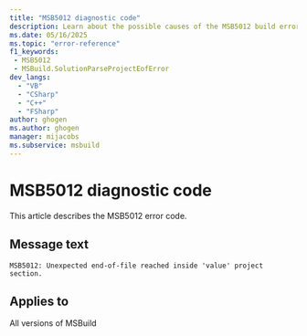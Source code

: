 ```yaml
---
title: "MSB5012 diagnostic code"
description: Learn about the possible causes of the MSB5012 build error, and get troubleshooting tips.
ms.date: 05/16/2025
ms.topic: "error-reference"
f1_keywords:
 - MSB5012
 - MSBuild.SolutionParseProjectEofError
dev_langs:
  - "VB"
  - "CSharp"
  - "C++"
  - "FSharp"
author: ghogen
ms.author: ghogen
manager: mijacobs
ms.subservice: msbuild
---
```


# MSB5012 diagnostic code

<!-- :::ErrorDefinitionDescription::: -->
<!-- :::editable-content name="introDescription"::: -->
This article describes the MSB5012 error code.
<!-- :::editable-content-end::: -->

## Message text

<!-- :::editable-content name="messageText"::: -->
`MSB5012: Unexpected end-of-file reached inside 'value' project section.`
<!-- :::editable-content-end::: -->
<!-- MSB5012: Unexpected end-of-file reached inside "{0}" project section. -->

<!-- :::editable-content name="postOutputDescription"::: -->
<!--
{StrBegin="MSB5012: "}UE: The solution filename is provided separately to loggers.
-->
<!-- :::editable-content-end::: -->
<!-- :::ErrorDefinitionDescription-end::: -->

## Applies to

All versions of MSBuild
